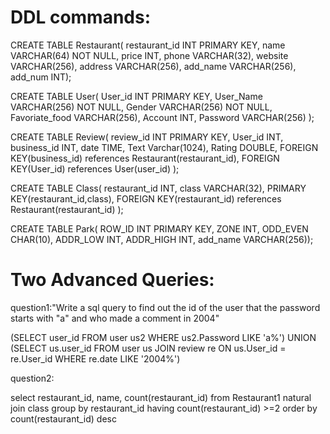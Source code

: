 DDL commands:
===============

CREATE TABLE Restaurant(
restaurant_id INT PRIMARY KEY, 
name VARCHAR(64) NOT NULL, 
price INT, 
phone VARCHAR(32), 
website VARCHAR(256), 
address VARCHAR(256),
add_name VARCHAR(256), 
add_num INT);


CREATE TABLE User(
User_id INT PRIMARY KEY, 
User_Name VARCHAR(256) NOT NULL, 
Gender VARCHAR(256) NOT NULL, 
Favoriate_food VARCHAR(256),
Account INT,
Password VARCHAR(256)
);

CREATE TABLE Review(
review_id INT PRIMARY KEY,
User_id INT,
business_id INT,
date TIME,
Text Varchar(1024),
Rating DOUBLE,
FOREIGN KEY(business_id) references Restaurant(restaurant_id),
FOREIGN KEY(User_id) references User(user_id)
);

CREATE TABLE Class(
restaurant_id INT, 
class VARCHAR(32),
PRIMARY KEY(restaurant_id,class),
FOREIGN KEY(restaurant_id) references Restaurant(restaurant_id)
);

CREATE TABLE Park(
ROW_ID INT PRIMARY KEY,
ZONE INT,
ODD_EVEN CHAR(10),
ADDR_LOW INT,
ADDR_HIGH INT,
add_name VARCHAR(256));


Two Advanced Queries:
=============
question1:"Write a sql query to find out the id of the user that the password starts with "a" and who made a comment in 2004"

(SELECT 
    user_id
FROM
    user us2
WHERE
    us2.Password LIKE 'a%') UNION (SELECT 
    us.user_id
FROM
    user us
        JOIN
    review re ON us.User_id = re.User_id
WHERE
    re.date LIKE '2004%')
    
    
question2:

select restaurant_id, name, count(restaurant_id)
from Restaurant1 natural join class
group by restaurant_id
having count(restaurant_id) >=2
order by count(restaurant_id) desc
